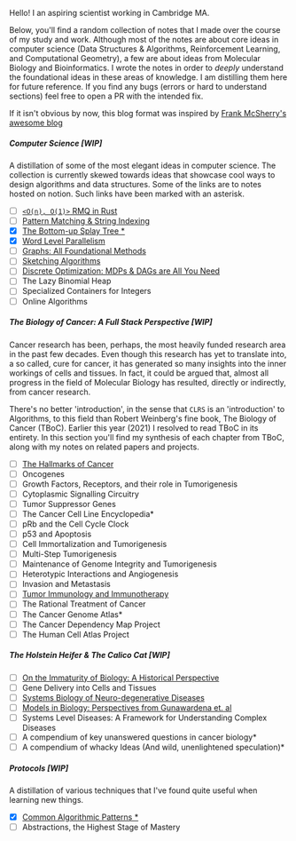 Hello! I an aspiring scientist working in Cambridge MA.

Below, you'll find a random collection of notes that I made over the course of my study and work. Although most of the notes are about core ideas in computer science (Data Structures & Algorithms, Reinforcement Learning, and Computational Geometry), a few are about ideas from Molecular Biology and Bioinformatics.  I wrote the notes in order to _deeply_ understand the foundational ideas in these areas of knowledge. I am distilling them here for future reference. If you find any bugs (errors or hard to understand sections) feel free to open a PR with the intended fix.

If it isn't obvious by now, this blog format was inspired by [Frank McSherry's awesome blog](https://github.com/frankmcsherry/blog)

##### Computer Science [WIP]

A distillation of some of the most elegant ideas in computer science. The collection is currently skewed towards ideas that showcase cool ways to design algorithms and data structures. Some of the links are to notes hosted on notion. Such links have been marked with an asterisk.

- [ ]  [`<O(n), O(1)>` RMQ in Rust](https://github.com/jlikhuva/blog/blob/main/posts/rmq.md)
- [ ]  [Pattern Matching & String Indexing](https://github.com/jlikhuva/blog/blob/main/posts/string_indexing.md)
- [x]  [The Bottom-up Splay Tree *](https://www.notion.so/Splay-Trees-3942f6942b7f4b06b5f666912f26a33a)
- [x]  [Word Level Parallelism](https://github.com/jlikhuva/blog/blob/main/posts/wlp.md)
- [ ]  [Graphs: All Foundational Methods](posts/graphs.md)
- [ ]  [Sketching Algorithms](posts/sketching.md)
- [ ]  [Discrete Optimization: MDPs & DAGs are All You Need](posts/optimization.md)
- [ ]  The Lazy Binomial Heap
- [ ]  Specialized Containers for Integers
- [ ]  Online Algorithms

##### The Biology of Cancer: A Full Stack Perspective [WIP]

Cancer research has been, perhaps, the most heavily funded research area in the past few decades. Even though this research has yet to translate into, a so called, cure for cancer, it has generated so many insights into the inner workings of cells and tissues. In fact, it could be argued that, almost all progress in the  field of Molecular Biology has resulted, directly or indirectly, from cancer research.

There's no better 'introduction', in the sense that `CLRS` is an 'introduction' to Algorithms, to this field than Robert Weinberg's fine book, The Biology of Cancer (TBoC). Earlier this year (2021) I resolved to read TBoC in its entirety. In this section you'll find my synthesis of each chapter from TBoC, along with my notes on related papers and projects.

- [ ]  [The Hallmarks of Cancer](posts/cancer_hallmarks.md)
- [ ]  Oncogenes
- [ ]  Growth Factors, Receptors, and their role in Tumorigenesis
- [ ]  Cytoplasmic Signalling Circuitry
- [ ]  Tumor Suppressor Genes
- [ ]  The Cancer Cell Line Encyclopedia*
- [ ]  pRb and the Cell Cycle Clock
- [ ]  p53 and Apoptosis
- [ ]  Cell Immortalization and Tumorigenesis
- [ ]  Multi-Step Tumorigenesis
- [ ]  Maintenance of Genome Integrity and Tumorigenesis
- [ ]  Heterotypic Interactions and Angiogenesis
- [ ]  Invasion and Metastasis
- [ ]  [Tumor Immunology and Immunotherapy](posts/immunotherapy.md)
- [ ]  The Rational Treatment of Cancer
- [ ]  The Cancer Genome Atlas*
- [ ]  The Cancer Dependency Map Project
- [ ]  The Human Cell Atlas Project

##### The Holstein Heifer & The Calico Cat [WIP]

- [ ]  [On the Immaturity of Biology: A Historical Perspective](posts/biology_immature.md)
- [ ]  Gene Delivery into Cells and Tissues
- [ ]  [Systems Biology of Neuro-degenerative Diseases](posts/systems_biology.md)
- [ ]  [Models in Biology: Perspectives from Gunawardena et. al](posts/models.md)
- [ ]  Systems Level Diseases: A Framework for Understanding Complex Diseases
- [ ]  A compendium of key unanswered questions in cancer biology*
- [ ]  A compendium of whacky Ideas (And wild, unenlightened speculation)*

##### Protocols [WIP]

A distillation of various techniques that I've found quite useful when learning new things.

- [x]  [Common Algorithmic Patterns *](https://www.notion.so/A-note-on-algorithmic-design-patterns-20e50d39c99945e3ad8dfb804177ab3f)
- [ ] Abstractions, the Highest Stage of Mastery

<!-- - [ ] Knowledge Management: How I Study for Mastery*
- [ ] A Technical Interview Worksheet -->
